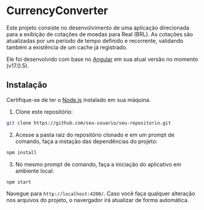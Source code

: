 # CurrencyConverter

Este projeto consiste no desenvolvimento de uma aplicação direcionada para a exibição de cotações de moedas para Real (BRL). As cotações são atualizadas por um periodo de tempo definido e recorrente, validando também a existência de um cache já registrado.

Ele foi desenvolvido com base no [Angular](https://angular.io/) em sua atual versão no momento (v17.0.5).

## Instalação

Certifique-se de ter o [Node.js](https://nodejs.org/) instalado em sua máquina.

1. Clone este repositório:

```bash
git clone https://github.com/seu-usuario/seu-repositorio.git
```
2. Acesse a pasta raiz do repositório clonado e em um prompt de comando, faça a instação das dependências do projeto:
```bash
npm install
```
3. No mesmo prompt de comando, faça a iniciação do aplicativo em ambiente local:
```bash
npm start
```
Navegue para `http://localhost:4200/`. Caso você faça qualquer alteração nos arquivos do projeto, o navergador irá atualizar de forma automática.
